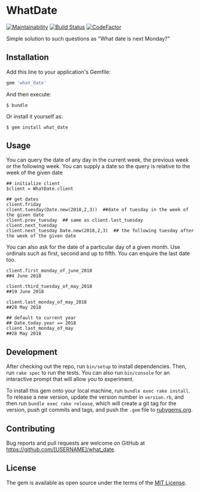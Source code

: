 # WhatDate
[![Maintainability](https://api.codeclimate.com/v1/badges/6d69f10fe80b0730237b/maintainability)](https://codeclimate.com/github/ej2015/what_date/maintainability)
[![Build Status](https://travis-ci.org/ej2015/what_date.svg?branch=master)](https://travis-ci.org/ej2015/what_date)
[![CodeFactor](https://www.codefactor.io/repository/github/ej2015/what_date/badge)](https://www.codefactor.io/repository/github/ej2015/what_date)

Simple solution to such questions as "What date is next Monday?"
## Installation

Add this line to your application's Gemfile:

```ruby
gem 'what_date'
```

And then execute:

    $ bundle

Or install it yourself as:

    $ gem install what_date

## Usage
You can query the date of any day in the current week, the previous week or the following week. You can supply a date so the query is relative to the week of the given date
```
## initialize client
$client = WhatDate.client

## get dates
client.friday
client.tuesday(Date.new(2018,2,3))  ##date of tuesday in the week of the given date
client.prev_tuesday  ## same as client.last_tuesday
client.next_tuesday
client.next_tuesday Date.new(2018,2,3)  ## the following tuesday after the week of the given date

```
You can also ask for the date of a particular day of a given month. Use ordinals such as first, second and up to fifth. You can enquire the last date too.

```
client.first_monday_of_june_2018
##4 June 2018

client.third_tuesday_of_may_2018
##19 June 2018

client.last_monday_of_may_2018
##28 May 2018

## default to current year
## Date.today.year == 2018
client.last_monday_of_may
##28 May 2018

```

## Development

After checking out the repo, run `bin/setup` to install dependencies. Then, run `rake spec` to run the tests. You can also run `bin/console` for an interactive prompt that will allow you to experiment.

To install this gem onto your local machine, run `bundle exec rake install`. To release a new version, update the version number in `version.rb`, and then run `bundle exec rake release`, which will create a git tag for the version, push git commits and tags, and push the `.gem` file to [rubygems.org](https://rubygems.org).

## Contributing

Bug reports and pull requests are welcome on GitHub at https://github.com/[USERNAME]/what_date.


## License

The gem is available as open source under the terms of the [MIT License](http://opensource.org/licenses/MIT).

